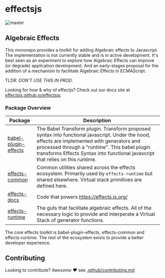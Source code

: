 # effectsjs

![master](https://github.com/effectsjs/effectsjs/workflows/master/badge.svg)

## Algebraic Effects

This monorepo provides a toolkit for adding Algebraic effects to Javascript. The implementation is not currently stable and is in active development. It's best seen 
as an experiment to explore how Algebraic Effects can improve (or degrade) application development. And an early-stages proposal for the addition of a mechanism to facilitate Algebraic Effects in ECMAScript.

TLDR: *DON'T USE THIS IN PROD*.

Looking for how & why of effectjs?  Check out our docs site at [effectsjs.github.io/effectsjs](https://effectsjs.github.io/effectsjs).

### Package Overview

| Package              | Description                                                                                                                                                                                                                                                                          |
|----------------------|--------------------------------------------------------------------------------------------------------------------------------------------------------------------------------------------------------------------------------------------------------------------------------------|
| [babel-plugin-effects](./packages/babel-plugin-effects) | The Babel Transform plugin.   Transform proposed syntax into functional javascript.   Under the hood, effects are implemented with generators and processed through a "runtime". This babel plugin transforms Effects Syntax into functional javascript that relies on this runtime. |
| [effects-common](./packages/effects-common)       | Common utilities shared across the effects ecosystem. Primarily used by `effects-runtime` but shared elsewhere. Virtual stack primitives are defined here.                                                                                                                           |
| [effects-docs](./packages/effects-docs)         | Code that powers https://effects.js.org/                                                                                                                                                                                                                                             |
| [effects-runtime](./packages/effects-runtime)      | The guts that facilitate algebraic effects. All of the necessary logic to provide and interperate a Virtual Stack of generator functions.                                                                                                                                            |


The core effects toolkit is babel-plugin-effects, effects-common and effects-runtime. The rest of the ecosystem exists to provide a better developer experience.

## Contributing

Looking to contribute? _Awesome ❤️_ see [.github/contributing.md](./.github/contributing.md)